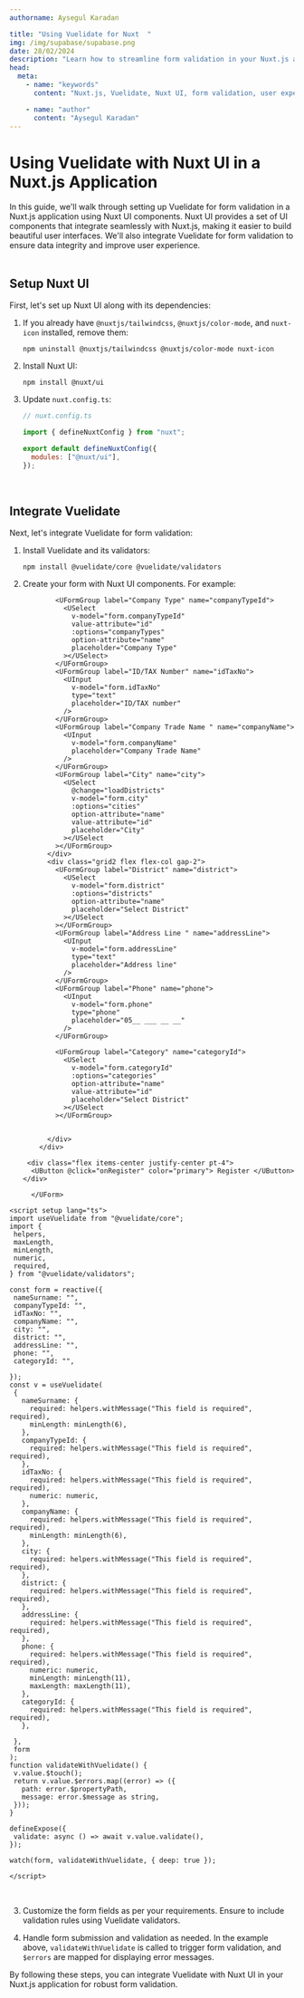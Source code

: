 ```yaml
---
authorname: Aysegul Karadan

title: "Using Vuelidate for Nuxt  "
img: /img/supabase/supabase.png
date: 28/02/2024
description: "Learn how to streamline form validation in your Nuxt.js application using Vuelidate and Nuxt UI components. This guide walks you through the integration process step-by-step, ensuring data integrity and enhancing user experience effortlessly. "
head:
  meta:
    - name: "keywords"
      content: "Nuxt.js, Vuelidate, Nuxt UI, form validation, user experience, data integrity, Vuelidate for nuxt, vuelidate in nuxt, vuelidate for nuxt.js, Vuelidate for nuxt 3, vuelidate in nuxt.js, Vuelidate for Nuxt Ui, vuelidate form, vuelidate nuxt integration, vuelidate nuxt ui form, how to use vuelidate with Nuxt, how to use vuelidate in nuxt , how to use vuelidate nuxt ui"

    - name: "author"
      content: "Aysegul Karadan"
---
```


# Using Vuelidate with Nuxt UI in a Nuxt.js Application

In this guide, we'll walk through setting up Vuelidate for form validation in a Nuxt.js application using Nuxt UI components. Nuxt UI provides a set of UI components that integrate seamlessly with Nuxt.js, making it easier to build beautiful user interfaces. We'll also integrate Vuelidate for form validation to ensure data integrity and improve user experience.<br>
<br>

## Setup Nuxt UI

First, let's set up Nuxt UI along with its dependencies:

1. If you already have `@nuxtjs/tailwindcss`, `@nuxtjs/color-mode`, and `nuxt-icon` installed, remove them:

   ```
   npm uninstall @nuxtjs/tailwindcss @nuxtjs/color-mode nuxt-icon
   ```

2. Install Nuxt UI:

   ```
   npm install @nuxt/ui
   ```

3. Update `nuxt.config.ts`:

   ```javascript
   // nuxt.config.ts

   import { defineNuxtConfig } from "nuxt";

   export default defineNuxtConfig({
     modules: ["@nuxt/ui"],
   });
   ```

   <br>

## Integrate Vuelidate

Next, let's integrate Vuelidate for form validation:

1.  Install Vuelidate and its validators:

    ```
    npm install @vuelidate/core @vuelidate/validators
    ```

2.  Create your form with Nuxt UI components. For example:

    <UForm :validate="validateWithVuelidate" :state="form">
            <div class="grid grid-cols-2 gap-7">
              <div class="grid1 flex flex-col gap-2">
                <UFormGroup label="Name-Surname" name="nameSurname">
                  <UInput
                    v-model="form.nameSurname"
                    name="NameSurname"
                    placeholder="Name Surname"
                  />
                </UFormGroup>

                <UFormGroup label="Company Type" name="companyTypeId">
                  <USelect
                    v-model="form.companyTypeId"
                    value-attribute="id"
                    :options="companyTypes"
                    option-attribute="name"
                    placeholder="Company Type"
                  ></USelect>
                </UFormGroup>
                <UFormGroup label="ID/TAX Number" name="idTaxNo">
                  <UInput
                    v-model="form.idTaxNo"
                    type="text"
                    placeholder="ID/TAX number"
                  />
                </UFormGroup>
                <UFormGroup label="Company Trade Name " name="companyName">
                  <UInput
                    v-model="form.companyName"
                    placeholder="Company Trade Name"
                  />
                </UFormGroup>
                <UFormGroup label="City" name="city">
                  <USelect
                    @change="loadDistricts"
                    v-model="form.city"
                    :options="cities"
                    option-attribute="name"
                    value-attribute="id"
                    placeholder="City"
                  ></USelect
                ></UFormGroup>
              </div>
              <div class="grid2 flex flex-col gap-2">
                <UFormGroup label="District" name="district">
                  <USelect
                    v-model="form.district"
                    :options="districts"
                    option-attribute="name"
                    placeholder="Select District"
                  ></USelect
                ></UFormGroup>
                <UFormGroup label="Address Line " name="addressLine">
                  <UInput
                    v-model="form.addressLine"
                    type="text"
                    placeholder="Address line"
                  />
                </UFormGroup>
                <UFormGroup label="Phone" name="phone">
                  <UInput
                    v-model="form.phone"
                    type="phone"
                    placeholder="05__ ___ __ __"
                  />
                </UFormGroup>

                <UFormGroup label="Category" name="categoryId">
                  <USelect
                    v-model="form.categoryId"
                    :options="categories"
                    option-attribute="name"
                    value-attribute="id"
                    placeholder="Select District"
                  ></USelect
                ></UFormGroup>


              </div>
            </div>

         <div class="flex items-center justify-center pt-4">
          <UButton @click="onRegister" color="primary"> Register </UButton>
        </div>

          </UForm>

```script
<script setup lang="ts">
import useVuelidate from "@vuelidate/core";
import {
 helpers,
 maxLength,
 minLength,
 numeric,
 required,
} from "@vuelidate/validators";

const form = reactive({
 nameSurname: "",
 companyTypeId: "",
 idTaxNo: "",
 companyName: "",
 city: "",
 district: "",
 addressLine: "",
 phone: "",
 categoryId: "",

});
const v = useVuelidate(
 {
   nameSurname: {
     required: helpers.withMessage("This field is required", required),
     minLength: minLength(6),
   },
   companyTypeId: {
     required: helpers.withMessage("This field is required", required),
   },
   idTaxNo: {
     required: helpers.withMessage("This field is required", required),
     numeric: numeric,
   },
   companyName: {
     required: helpers.withMessage("This field is required", required),
     minLength: minLength(6),
   },
   city: {
     required: helpers.withMessage("This field is required", required),
   },
   district: {
     required: helpers.withMessage("This field is required", required),
   },
   addressLine: {
     required: helpers.withMessage("This field is required", required),
   },
   phone: {
     required: helpers.withMessage("This field is required", required),
     numeric: numeric,
     minLength: minLength(11),
     maxLength: maxLength(11),
   },
   categoryId: {
     required: helpers.withMessage("This field is required", required),
   },

 },
 form
);
function validateWithVuelidate() {
 v.value.$touch();
 return v.value.$errors.map((error) => ({
   path: error.$propertyPath,
   message: error.$message as string,
 }));
}

defineExpose({
 validate: async () => await v.value.validate(),
});

watch(form, validateWithVuelidate, { deep: true });

</script>
```

<br>

3.  Customize the form fields as per your requirements. Ensure to include validation rules using Vuelidate validators.

4.  Handle form submission and validation as needed. In the example above, `validateWithVuelidate` is called to trigger form validation, and `$errors` are mapped for displaying error messages.

By following these steps, you can integrate Vuelidate with Nuxt UI in your Nuxt.js application for robust form validation.

```

```

